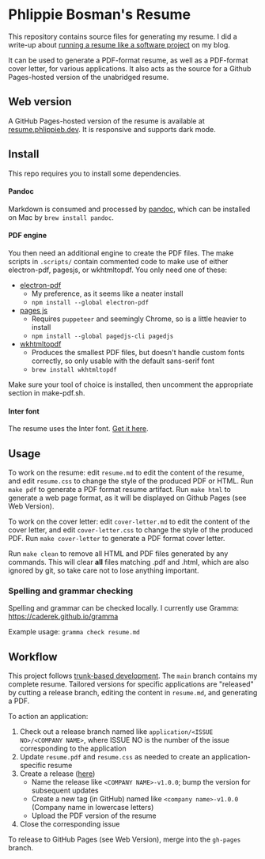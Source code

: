# Phlippie Bosman's Resume

This repository contains source files for generating my resume. I did a write-up about [running a resume like a software project](https://phlippieb.bearblog.dev/the-resume-as-a-software-micro-project/) on my blog.

It can be used to generate a PDF-format resume, as well as a PDF-format cover letter, for various applications. It also acts as the source for a Github Pages-hosted version of the unabridged resume.

## Web version

A GitHub Pages-hosted version of the resume is available at [resume.phlippieb.dev](https://resume.phlippieb.dev). It is responsive and supports dark mode.

## Install

This repo requires you to install some dependencies.

#### Pandoc

Markdown is consumed and processed by [pandoc](https://pandoc.org/index.html), which can be installed on Mac by `brew install pandoc`.

#### PDF engine

You then need an additional engine to create the PDF files. The make scripts in `.scripts/` contain commented code to make use of either electron-pdf, pagesjs, or wkhtmltopdf. You only need one of these:

- [electron-pdf](https://github.com/fraserxu/electron-pdf)
  - My preference, as it seems like a neater install
  - `npm install --global electron-pdf`
- [pages js](https://pagedjs.org)
  - Requires `puppeteer` and seemingly Chrome, so is a little heavier to install
  - `npm install --global pagedjs-cli pagedjs`
- [wkhtmltopdf](https://github.com/wkhtmltopdf/wkhtmltopdf)
  - Produces the smallest PDF files, but doesn't handle custom fonts correctly, so only usable with the default sans-serif font
  - `brew install wkhtmltopdf`

Make sure your tool of choice is installed, then uncomment the appropriate section in make-pdf.sh.

#### Inter font

The resume uses the Inter font. [Get it here](https://rsms.me/inter/#).

## Usage

To work on the resume: edit `resume.md` to edit the content of the resume, and edit `resume.css` to change the style of the produced PDF or HTML. Run `make pdf` to generate a PDF format resume artifact. Run `make html` to generate a web page format, as it will be displayed on Github Pages (see Web Version).

To work on the cover letter: edit `cover-letter.md` to edit the content of the cover letter, and edit `cover-letter.css` to change the style of the produced PDF. Run `make cover-letter` to generate a PDF format cover letter.

Run `make clean` to remove all HTML and PDF files generated by any commands. This will clear **all** files matching .pdf and .html, which are also ignored by git, so take care not to lose anything important.

### Spelling and grammar checking

Spelling and grammar can be checked locally. I currently use Gramma: https://caderek.github.io/gramma

Example usage: `gramma check resume.md`

## Workflow

This project follows [trunk-based development](https://trunkbaseddevelopment.com/). The `main` branch contains my complete resume. Tailored versions for specific applications are "released" by cutting a release branch, editing the content in `resume.md`, and generating a PDF.

To action an application:
1. Check out a release branch named like `application/<ISSUE NO>/<COMPANY NAME>`, where ISSUE NO is the number of the issue corresponding to the application
2. Update `resume.pdf` and `resume.css` as needed to create an application-specific resume
3. Create a release ([here](https://github.com/phlippieb/resume/releases))
   - Name the release like `<COMPANY NAME>-v1.0.0`; bump the version for subsequent updates
   - Create a new tag (in GitHub) named like `<company name>-v1.0.0` (Company name in lowercase letters)
   - Upload the PDF version of the resume
4. Close the corresponding issue

To release to GitHub Pages (see Web Version), merge into the `gh-pages` branch.

